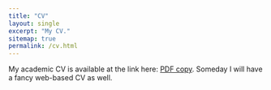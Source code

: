 ```yaml
---
title: "CV"
layout: single
excerpt: "My CV."
sitemap: true
permalink: /cv.html
---
```


My academic CV is available at the link here: [PDF copy](docs/minden_cv.pdf).  Someday I will have a fancy web-based CV as well.